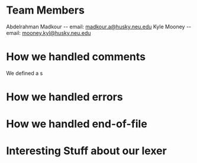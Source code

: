 # Team Members
Abdelrahman Madkour -- email: madkour.a@husky.neu.edu
Kyle Mooney  -- email: mooney.kyl@husky.neu.edu
# How we handled comments

We defined a s

# How we handled errors
# How we handled end-of-file
# Interesting Stuff about our lexer
